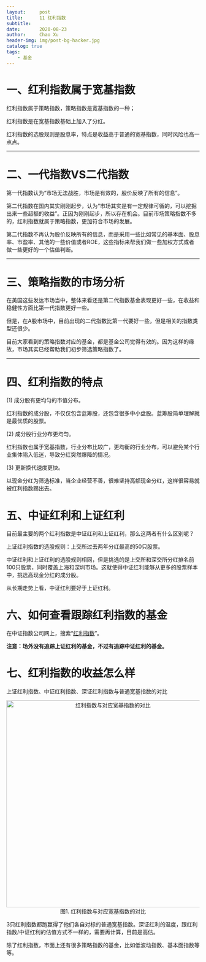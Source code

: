 ```yaml
---
layout:     post
title:      11 红利指数
subtitle:   
date:       2020-08-23
author:     Chao Xu
header-img: img/post-bg-hacker.jpg
catalog: true
tags:
    - 基金
---
```


# 一、红利指数属于宽基指数

红利指数属于策略指数，策略指数是宽基指数的一种；

红利指数是在宽基指数基础上加入了分红。

红利指数的选股规则是股息率，特点是收益高于普通的宽基指数，同时风险也高一点点。

------

# 二、一代指数VS二代指数

第一代指数认为“市场无法战胜，市场是有效的，股价反映了所有的信息”。

第二代指数在国内其实刚刚起步，认为“市场其实是有一定规律可循的，可以挖掘出来一些超额的收益”。正因为刚刚起步，所以存在机会。目前市场策略指数不多的，红利指数就属于策略指数，更加符合市场的发展。

第二代指数不再认为股价反映所有的信息，而是采用一些比如常见的基本面、股息率、市盈率、其他的一些价值或者ROE，这些指标来帮我们做一些加权方式或者做一些更好的一个估值判断。

------

# 三、策略指数的市场分析

在美国这些发达市场当中，整体来看还是第二代指数基金表现更好一些，在收益和稳健性方面比第一代指数更好一些。

但是，在A股市场中，目前出现的二代指数比第一代要好一些，但是相关的指数类型还很少。

目前大家看到的策略指数对应的基金，都是基金公司觉得有效的。因为这样的缘故，市场其实已经帮助我们初步筛选策略指数了。

------

# 四、红利指数的特点

(1) 成分股有更均匀的市值分布。

红利指数的成分股，不仅仅包含蓝筹股，还包含很多中小盘股。蓝筹股简单理解就是最优质的股票。

(2) 成分股行业分布更均匀。

红利指数也属于宽基指数，行业分布比较广，更均衡的行业分布，可以避免某个行业集体陷入低迷，导致分红突然爆降的情况。

(3) 更新换代速度更快。

以现金分红为筛选标准，当企业经营不善，很难坚持高额现金分红，这样很容易就被红利指数踢出去。

# 五、中证红利和上证红利

目前最主要的两个红利指数是中证红利和上证红利，那么这两者有什么区别呢？

上证红利指数的选股规则：上交所过去两年分红最高的50只股票。

中证红利和上证红利的选股规则相同，但是挑选的是上交所和深交所分红排名前100只股票，同时覆盖上海和深圳市场。这就使得中证红利能够从更多的股票样本中，挑选高现金分红的成分股。

从长期走势上看，中证红利要好于上证红利。

# 六、如何查看跟踪红利指数的基金

在中证指数公司网上，搜索“[红利指数](http://www.csindex.com.cn/zh-CN/indices/index-detail/000015)”。

**注意：场外没有追踪上证红利的基金，不过有追踪中证红利的基金。**

# 七、红利指数的收益怎么样

上证红利指数、中证红利指数、深证红利指数与普通宽基指数的对比

<p align="center">
  <img src="https://i.loli.net/2020/09/21/5XdjfK9l6paocnL.png" width="540" title="红利指数与对应宽基指数的对比">
图1. 红利指数与对应宽基指数的对比
</p>

3只红利指数都跑赢得了他们各自对标的普通宽基指数。深证红利的温度，跟红利指数/中证红利的估值方式不一样的，需要再计算，目前是高估。

除了红利指数，市面上还有很多策略指数的基金，比如低波动指数、基本面指数等等。